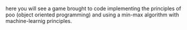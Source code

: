 here you will see a game brought to code implementing the principles of poo (object oriented programming) and using a min-max algorithm with machine-learnig principles.
